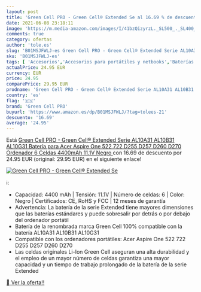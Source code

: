 ```yaml
---
layout: post
title: 'Green Cell PRO - Green Cell® Extended Se al 16.69 % de descuento'
date: 2021-06-08 23:18:11
image: 'https://m.media-amazon.com/images/I/41bzQizyrzL._SL500_._SL400_.jpg'
comments: true
category: ofertas
author: 'tole.es'
slug: 'B01MSJFWLJ-es Green Cell PRO - Green Cell® Extended Serie AL10A31...'
sku: 'B01MSJFWLJ-es'
tags: [ 'Accesorios','Accesorios para portátiles y netbooks','Baterías para portátiles y netbooks','Informática','green cell pro','ordenador', ]
actualPrice: 24.95 EUR
currency: EUR
price: 24.95
comparePrice: 29.95 EUR
prodname: 'Green Cell PRO - Green Cell® Extended Serie AL10A31 AL10B31 AL10G31 Batería para Acer Aspire One 522 722 D255 D257 D260 D270 Ordenador  6 Celdas 4400mAh 11.1V Negro '
country: 'es'
flag: '🇪🇸'
brand: 'Green Cell PRO'
buyurl: 'https://www.amazon.es/dp/B01MSJFWLJ/?tag=tolees-21'
descuento: '16.69'
average: '24.95'
---
```


Está [Green Cell PRO - Green Cell® Extended Serie AL10A31 AL10B31 AL10G31 Batería para Acer Aspire One 522 722 D255 D257 D260 D270 Ordenador  6 Celdas 4400mAh 11.1V Negro ](https://www.amazon.es/dp/B01MSJFWLJ/?tag=tolees-21) con 16.69 de descuento por 24.95 EUR (original: 29.95 EUR) en el siguiente enlace!

[![Green Cell PRO - Green Cell® Extended Se](https://m.media-amazon.com/images/I/41bzQizyrzL._SL500_._SL400_.jpg)](https://www.amazon.es/dp/B01MSJFWLJ/?tag=tolees-21)

ℹ️:

- Capacidad: 4400 mAh | Tensión: 11.1V | Número de celdas: 6 | Color: Negro | Certificados: CE, RoHS y FCC | 12 meses de garantía
- Advertencia: La batería de la serie Extended tiene mayores dimensiones que las baterías estándares y puede sobresalir por detrás o por debajo del ordenador portátil
- Batería de la renombrada marca Green Cell 100% compatible con la batería AL10A31 AL10B31 AL10G31
- Compatible con los ordenadores portátiles: Acer Aspire One 522 722 D255 D257 D260 D270
- Las celdas originales Li-Ion Green Cell aseguran una alta durabilidad y el empleo de un mayor número de celdas garantiza una mayor capacidad y un tiempo de trabajo prolongado de la batería de la serie Extended

[🛒 Ver la oferta!!](https://www.amazon.es/dp/B01MSJFWLJ/?tag=tolees-21)
